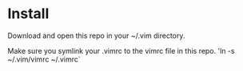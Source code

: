 # Install

Download and open this repo in your ~/.vim directory.

Make sure you symlink your .vimrc to the vimrc file in this repo.
'ln -s ~/.vim/vimrc ~/.vimrc`